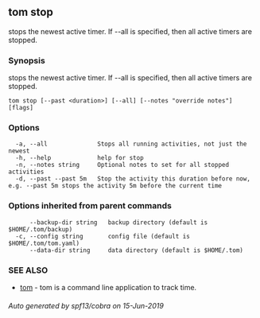 ## tom stop

stops the newest active timer. If --all is specified, then all active timers are stopped.

### Synopsis

stops the newest active timer. If --all is specified, then all active timers are stopped.

```
tom stop [--past <duration>] [--all] [--notes "override notes"] [flags]
```

### Options

```
  -a, --all              Stops all running activities, not just the newest
  -h, --help             help for stop
  -n, --notes string     Optional notes to set for all stopped activities
  -d, --past --past 5m   Stop the activity this duration before now, e.g. --past 5m stops the activity 5m before the current time
```

### Options inherited from parent commands

```
      --backup-dir string   backup directory (default is $HOME/.tom/backup)
  -c, --config string       config file (default is $HOME/.tom/tom.yaml)
      --data-dir string     data directory (default is $HOME/.tom)
```

### SEE ALSO

* [tom](tom.md)	 - tom is a command line application to track time.

###### Auto generated by spf13/cobra on 15-Jun-2019
